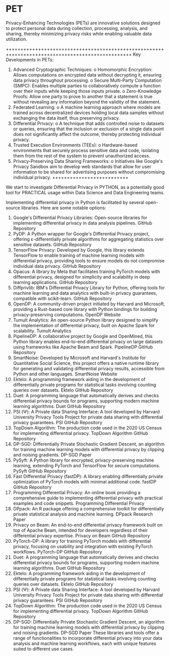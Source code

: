 # PET
Privacy-Enhancing Technologies (PETs) are innovative solutions designed to protect personal data during collection, processing, analysis, and sharing, thereby minimizing privacy risks while enabling valuable data utilization. 

+++++++++++++++++++++++++++++++++++++++++++++++++++++++++++++++++++++++++++++++++++++++++++++++++
Key Developments in PETs:

1.	Advanced Cryptographic Techniques:
      o	Homomorphic Encryption: Allows computations on encrypted data without decrypting it, ensuring data privacy throughout processing.
      o	Secure Multi-Party Computation (SMPC): Enables multiple parties to collaboratively compute a function over their inputs while          keeping those inputs private.
      o	Zero-Knowledge Proofs: Allow one party to prove to another that a statement is true without revealing any information beyond the       validity of the statement.
2.	Federated Learning:
      o	A machine learning approach where models are trained across decentralized devices holding local data samples without exchanging        the data itself, thus preserving privacy.
3.	Differential Privacy:
      o	A technique that adds controlled noise to datasets or queries, ensuring that the inclusion or exclusion of a single data point         does not significantly affect the outcome, thereby protecting individual privacy.
4.	Trusted Execution Environments (TEEs):
      o	Hardware-based environments that securely process sensitive data and code, isolating them from the rest of the system to prevent       unauthorized access.
5.	Privacy-Preserving Data Sharing Frameworks:
      o	Initiatives like Google's Privacy Sandbox aim to develop web standards that allow for user information to be shared for                advertising purposes without compromising individual privacy.
  	++++++++++++++++++++++++++

   We start to investigate Differential Privacy in PYTHON, as a potentially good tool for PRACTICAL usage within Data Science and Data Engineering teams.


 Implementing differential privacy in Python is facilitated by several open-source libraries. Here are some notable options:
1.	Google's Differential Privacy Libraries: Open-source libraries for implementing differential privacy in data analysis pipelines. GitHub Repository
2.	PyDP: A Python wrapper for Google's Differential Privacy project, offering ε-differentially private algorithms for aggregating statistics over sensitive datasets. GitHub Repository
3.	TensorFlow Privacy: Developed by Google, this library extends TensorFlow to enable training of machine learning models with differential privacy, providing tools to ensure models do not compromise individual data privacy. GitHub Repository
4.	Opacus: A library by Meta that facilitates training PyTorch models with differential privacy, designed for simplicity and scalability in deep learning applications. GitHub Repository
5.	Diffprivlib: IBM's Differential Privacy Library for Python, offering tools for machine learning and data analytics with built-in privacy guarantees, compatible with scikit-learn. GitHub Repository
6.	OpenDP: A community-driven project initiated by Harvard and Microsoft, providing a Rust-based core library with Python bindings for building privacy-preserving computations. OpenDP Website
7.	Tumult Analytics: An open-source Python library designed to simplify the implementation of differential privacy, built on Apache Spark for scalability. Tumult Analytics
8.	PipelineDP: A collaborative project by Google and OpenMined, this Python library enables end-to-end differential privacy on large datasets using frameworks like Apache Beam and Spark. PipelineDP GitHub Repository
9.	SmartNoise: Developed by Microsoft and Harvard's Institute for Quantitative Social Science, this project offers a native runtime library for generating and validating differential privacy results, accessible from Python and other languages. SmartNoise Website
10.	Ektelo: A programming framework aiding in the development of differentially private programs for statistical tasks involving counting queries over datasets. Ektelo GitHub Repository
11.	Duet: A programming language that automatically derives and checks differential privacy bounds for programs, supporting modern machine learning algorithms. Duet GitHub Repository
12.	PSI (Ψ): A Private data Sharing Interface: A tool developed by Harvard University Privacy Tools Project for private data sharing with differential privacy guarantees. PSI GitHub Repository
13.	TopDown Algorithm: The production code used in the 2020 US Census for implementing differential privacy. TopDown Algorithm GitHub Repository
14.	DP-SGD: Differentially Private Stochastic Gradient Descent, an algorithm for training machine learning models with differential privacy by clipping and noising gradients. DP-SGD Paper
15.	PySyft: A Python library for encrypted, privacy-preserving machine learning, extending PyTorch and TensorFlow for secure computations. PySyft GitHub Repository
16.	Fast Differential Privacy (fastDP): A library enabling differentially private optimization of PyTorch models with minimal additional code. fastDP GitHub Repository
17.	Programming Differential Privacy: An online book providing a comprehensive guide to implementing differential privacy with practical examples and code snippets. Programming Differential Privacy
18.	DPpack: An R package offering a comprehensive toolkit for differentially private statistical analysis and machine learning. DPpack Research Paper
19.	Privacy on Beam: An end-to-end differential privacy framework built on top of Apache Beam, intended for developers regardless of their differential privacy expertise. Privacy on Beam GitHub Repository
20.	PyTorch-DP: A library for training PyTorch models with differential privacy, focusing on usability and integration with existing PyTorch workflows. PyTorch-DP GitHub Repository
21.	Duet: A programming language that automatically derives and checks differential privacy bounds for programs, supporting modern machine learning algorithms. Duet GitHub Repository
22.	Ektelo: A programming framework aiding in the development of differentially private programs for statistical tasks involving counting queries over datasets. Ektelo GitHub Repository
23.	PSI (Ψ): A Private data Sharing Interface: A tool developed by Harvard University Privacy Tools Project for private data sharing with differential privacy guarantees. PSI GitHub Repository
24.	TopDown Algorithm: The production code used in the 2020 US Census for implementing differential privacy. TopDown Algorithm GitHub Repository
25.	DP-SGD: Differentially Private Stochastic Gradient Descent, an algorithm for training machine learning models with differential privacy by clipping and noising gradients. DP-SGD Paper
These libraries and tools offer a range of functionalities to incorporate differential privacy into your data analysis and machine learning workflows, each with unique features suited to different use cases.
  
